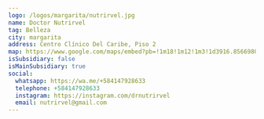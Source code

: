 ```yaml
---
logo: /logos/margarita/nutrirvel.jpg
name: Doctor Nutrirvel
tag: Belleza
city: margarita
address: Centro Clínico Del Caribe, Piso 2
map: https://www.google.com/maps/embed?pb=!1m18!1m12!1m3!1d3916.856698035127!2d-63.83120139999999!3d10.974187299999999!2m3!1f0!2f0!3f0!3m2!1i1024!2i768!4f13.1!3m3!1m2!1s0x8c318ee8d4a782fb%3A0x79c349fe298516d3!2sCentro%20Cl%C3%ADnico%20del%20Caribe!5e0!3m2!1ses!2sve!4v1695601529471!5m2!1ses!2sve
isSubsidiary: false
isMainSubsidiary: true
social:
  whatsapp: https://wa.me/+584147928633
  telephone: +584147928633
  instagram: https://instagram.com/drnutrirvel
  email: nutrirvel@gmail.com
---
```

